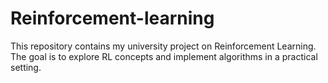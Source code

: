 # Reinforcement-learning

This repository contains my university project on Reinforcement Learning. The goal is to explore RL concepts and implement algorithms in a practical setting.  
